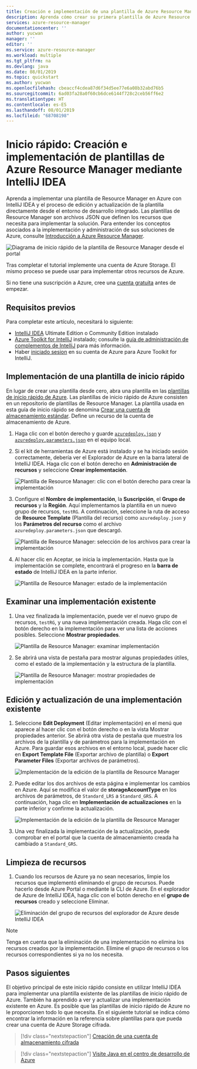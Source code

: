 ```yaml
---
title: Creación e implementación de una plantilla de Azure Resource Manager mediante IntelliJ IDEA| Microsoft Docs
description: Aprenda cómo crear su primera plantilla de Azure Resource Manager mediante IntelliJ IDEA y cómo implementarla.
services: azure-resource-manager
documentationcenter: ''
author: yucwan
manager: ''
editor: ''
ms.service: azure-resource-manager
ms.workload: multiple
ms.tgt_pltfrm: na
ms.devlang: java
ms.date: 08/01/2019
ms.topic: quickstart
ms.author: yucwan
ms.openlocfilehash: cbeaccf4cdea87d6f34d5ee77e6a08b32abd76b5
ms.sourcegitcommit: 6ad03fa28a0f60cb6dce6144f728c2ceb56ff6e2
ms.translationtype: HT
ms.contentlocale: es-ES
ms.lasthandoff: 08/01/2019
ms.locfileid: "68708198"
---
```

# <a name="quickstart-create-and-deploy-azure-resource-manager-templates-by-using-the-intellij-idea"></a>Inicio rápido: Creación e implementación de plantillas de Azure Resource Manager mediante IntelliJ IDEA

Aprenda a implementar una plantilla de Resource Manager en Azure con IntelliJ IDEA y el proceso de edición y actualización de la plantilla directamente desde el entorno de desarrollo integrado. Las plantillas de Resource Manager son archivos JSON que definen los recursos que necesita para implementar la solución. Para entender los conceptos asociados a la implementación y administración de sus soluciones de Azure, consulte [Introducción a Azure Resource Manager](resource-group-overview.md).

![Diagrama de inicio rápido de la plantilla de Resource Manager desde el portal](./media/resource-manager-quickstart-create-templates-use-the-portal/azure-resource-manager-export-deploy-template-portal.png)

Tras completar el tutorial implemente una cuenta de Azure Storage. El mismo proceso se puede usar para implementar otros recursos de Azure.

Si no tiene una suscripción a Azure, cree una [cuenta gratuita](https://azure.microsoft.com/free/) antes de empezar.

## <a name="prerequisites"></a>Requisitos previos

Para completar este artículo, necesitará lo siguiente:

* [IntelliJ IDEA](https://www.jetbrains.com/idea/download/) Ultimate Edition o Community Edition instalado
* [Azure Toolkit for IntelliJ](https://plugins.jetbrains.com/plugin/8053) instalado; consulte la [guía de administración de complementos de IntelliJ](https://www.jetbrains.com/help/idea/managing-plugins.html) para más información.
* Haber [iniciado sesion](https://docs.microsoft.com/java/azure/intellij/azure-toolkit-for-intellij-sign-in-instructions) en su cuenta de Azure para Azure Toolkit for IntelliJ.

## <a name="deploy-a-quickstart-template"></a>Implementación de una plantilla de inicio rápido

En lugar de crear una plantilla desde cero, abra una plantilla en las [plantillas de inicio rápido de Azure](https://azure.microsoft.com/resources/templates/). Las plantillas de inicio rápido de Azure consisten en un repositorio de plantillas de Resource Manager. La plantilla usada en esta guía de inicio rápido se denomina [Crear una cuenta de almacenamiento estándar](https://github.com/Azure/azure-quickstart-templates/tree/master/101-storage-account-create/). Define un recurso de la cuenta de almacenamiento de Azure. 

1. Haga clic con el botón derecho y guarde [`azuredeploy.json`](https://raw.githubusercontent.com/Azure/azure-quickstart-templates/master/101-storage-account-create/azuredeploy.json) y [`azuredeploy.parameters.json`](https://raw.githubusercontent.com/Azure/azure-quickstart-templates/master/101-storage-account-create/azuredeploy.parameters.json) en el equipo local.

1. Si el kit de herramientas de Azure está instalado y se ha iniciado sesión correctamente, debería ver el Explorador de Azure en la barra lateral de IntelliJ IDEA. Haga clic con el botón derecho en **Administración de recursos** y seleccione **Crear implementación**.

    ![Plantilla de Resource Manager: clic con el botón derecho para crear la implementación](./media/resource-manager-quickstart-create-templates-use-intellij/resource-manager-create-deployment-right-click.png)

1. Configure el **Nombre de implementación**, la **Suscripción**, el **Grupo de recursos** y la **Región**. Aquí implementamos la plantilla en un nuevo grupo de recursos, `testRG`. A continuación, seleccione la ruta de acceso de **Resource Template** (Plantilla del recurso) como `azuredeploy.json` y los **Parámetros del recurso** como el archivo `azuredeploy.parameters.json` que descargó.

    ![Plantilla de Resource Manager: selección de los archivos para crear la implementación](./media/resource-manager-quickstart-create-templates-use-intellij/resource-manager-create-deployment-select-files.png)

1. Al hacer clic en Aceptar, se inicia la implementación. Hasta que la implementación se complete, encontrará el progreso en la **barra de estado** de IntelliJ IDEA en la parte inferior.

    ![Plantilla de Resource Manager: estado de la implementación](./media/resource-manager-quickstart-create-templates-use-intellij/resource-manager-create-deployment-status.png)

## <a name="browse-an-existing-deployment"></a>Examinar una implementación existente

1. Una vez finalizada la implementación, puede ver el nuevo grupo de recursos, `testRG`, y una nueva implementación creada. Haga clic con el botón derecho en la implementación para ver una lista de acciones posibles. Seleccione **Mostrar propiedades**.

    ![Plantilla de Resource Manager: examinar implementación](./media/resource-manager-quickstart-create-templates-use-intellij/resource-manager-deployment-browse.png)

1. Se abrirá una vista de pestaña para mostrar algunas propiedades útiles, como el estado de la implementación y la estructura de la plantilla.

    ![Plantilla de Resource Manager: mostrar propiedades de implementación](./media/resource-manager-quickstart-create-templates-use-intellij/resource-manager-deployment-show-properties.png)

## <a name="edit-and-update-an-existing-deployment"></a>Edición y actualización de una implementación existente

1. Seleccione **Edit Deployment** (Editar implementación) en el menú que aparece al hacer clic con el botón derecho o en la vista Mostrar propiedades anterior. Se abrirá otra vista de pestaña que muestra los archivos de la plantilla y de parámetros para la implementación en Azure. Para guardar esos archivos en el entorno local, puede hacer clic en **Export Template File** (Exportar archivo de plantilla) o **Export Parameter Files** (Exportar archivos de parámetros).

    ![Implementación de la edición de la plantilla de Resource Manager](./media/resource-manager-quickstart-create-templates-use-intellij/resource-manager-edit-deployment.png)

1. Puede editar los dos archivos de esta página e implementar los cambios en Azure. Aquí se modifica el valor de **storageAccountType** en los archivos de parámetros, de `Standard_LRS` a `Standard_GRS`. A continuación, haga clic en **Implementación de actualizaciones** en la parte inferior y confirme la actualización.

    ![Implementación de la edición de la plantilla de Resource Manager](./media/resource-manager-quickstart-create-templates-use-intellij/resource-manager-edit-deployment-update.png)

1. Una vez finalizada la implementación de la actualización, puede comprobar en el portal que la cuenta de almacenamiento creada ha cambiado a `Standard_GRS`.

## <a name="clean-up-resources"></a>Limpieza de recursos

1. Cuando los recursos de Azure ya no sean necesarios, limpie los recursos que implementó eliminando el grupo de recursos. Puede hacerlo desde Azure Portal o mediante la CLI de Azure. En el explorador de Azure de IntelliJ IDEA, haga clic con el botón derecho en el **grupo de recursos** creado y seleccione Eliminar.

    ![Eliminación del grupo de recursos del explorador de Azure desde IntelliJ IDEA](./media/resource-manager-quickstart-create-templates-use-intellij/delete-resource-group.png)

> [!NOTE]
> Tenga en cuenta que la eliminación de una implementación no elimina los recursos creados por la implementación. Elimine el grupo de recursos o los recursos correspondientes si ya no los necesita.

## <a name="next-steps"></a>Pasos siguientes

El objetivo principal de este inicio rápido consiste en utilizar IntelliJ IDEA para implementar una plantilla existente de las plantillas de inicio rápido de Azure. También ha aprendido a ver y actualizar una implementación existente en Azure. Es posible que las plantillas de inicio rápido de Azure no le proporcionen todo lo que necesita. En el siguiente tutorial se indica cómo encontrar la información en la referencia sobre plantillas para que pueda crear una cuenta de Azure Storage cifrada.

> [!div class="nextstepaction"]
> [Creación de una cuenta de almacenamiento cifrada](./resource-manager-tutorial-create-encrypted-storage-accounts.md)

> [!div class="nextstepaction"]
> [Visite Java en el centro de desarrollo de Azure](https://docs.microsoft.com/azure/java)